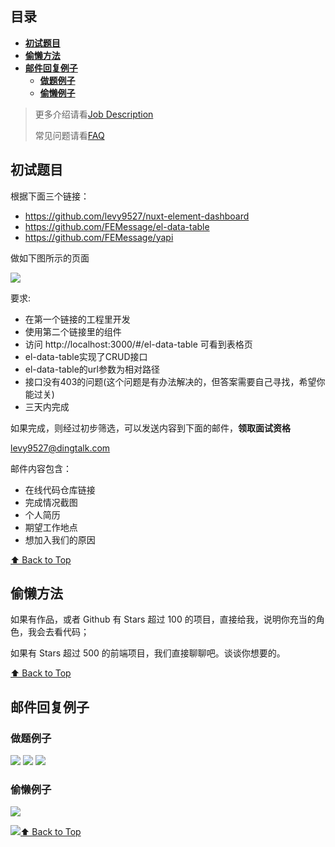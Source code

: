 ## 目录

- **[初试题目](#初试题目)**
- **[偷懒方法](#偷懒方法)**
- **[邮件回复例子](#邮件回复例子)**
  - [**做题例子**](#做题例子)
  - [**偷懒例子**](#偷懒例子)

> 更多介绍请看[Job Description](job-description.md)
>
> 常见问题请看[FAQ](FAQ.md)


## 初试题目

根据下面三个链接：

- https://github.com/levy9527/nuxt-element-dashboard
- https://github.com/FEMessage/el-data-table
- https://github.com/FEMessage/yapi

做如下图所示的页面

![](https://deepexi-moby.oss-cn-shenzhen.aliyuncs.com/example.png)

要求:

- 在第一个链接的工程里开发
- 使用第二个链接里的组件
- 访问 http://localhost:3000/#/el-data-table 可看到表格页
- el-data-table实现了CRUD接口
- el-data-table的url参数为相对路径
- 接口没有403的问题(这个问题是有办法解决的，但答案需要自己寻找，希望你能过关)
- 三天内完成

如果完成，则经过初步筛选，可以发送内容到下面的邮件，**领取面试资格**

levy9527@dingtalk.com

邮件内容包含：

- 在线代码仓库链接
- 完成情况截图
- 个人简历
- 期望工作地点
- 想加入我们的原因 

[⬆ Back to Top](#目录)

##  偷懒方法

如果有作品，或者 Github 有 Stars 超过 100 的项目，直接给我，说明你充当的角色，我会去看代码；

如果有 Stars 超过 500 的前端项目，我们直接聊聊吧。谈谈你想要的。

[⬆ Back to Top](#目录)

## 邮件回复例子

### 做题例子

![](https://i.screenshot.net/68164uz)
![](https://i.screenshot.net/kd3wni0)
![](https://i.screenshot.net/36dkjcj)

### 偷懒例子

![](https://i.screenshot.net/jr8egcr)

![](https://i.screenshot.net/3v5mrc6)[⬆ Back to Top](#目录)
